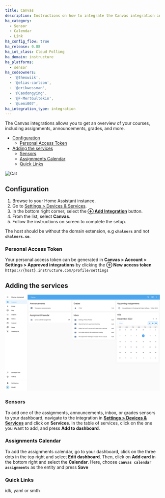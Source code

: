 ```yaml
---
title: Canvas
description: Instructions on how to integrate the Canvas integration into Home Assistant.
ha_category:
  - Sensor
  - Calendar
  - Link
ha_config_flow: true
ha_release: 0.88
ha_iot_class: Cloud Polling
ha_domain: instructure
ha_platforms:
  - sensor
ha_codeowners:
  - '@theowiik',
  - '@elias-carlson',
  - '@erikwessman',
  - '@Caodongying',
  - '@F-MertGultekin',
  - '@Lemi007',
ha_integration_type: integration
---
```


<!-- Some stuff to include :salute:

- What the integration is and why someone would use it
    - Screenshots and maybe quick overview of features
- Add instructions/explanation for:
    - Config flow
        - Canvas host + token
        - Rooms
    - Adding the cards to the dashboard
        - "Standard" sensors
        - Calendar
        - Quick links
            - yaml file (manually or in frontend)
-->

The Canvas integrations allows you to get an overview of your courses, including assignments, announcements, grades, and more.

- [Configuration](#configuration)
  - [Personal Access Token](#personal-access-token)
- [Adding the services](#adding-the-services)
  - [Sensors](#sensors)
  - [Assignments Calendar](#assignments-calendar)
  - [Quick Links](#quick-links)

<!-- Overview image -->
![Cat](http://placekitten.com/g/300/100)

## Configuration

1. Browse to your Home Assistant instance.
2. Go to [Settings > Devices & Services](https://my.home-assistant.io/redirect/integrations).
3. In the bottom right corner, select the [**⊕ Add Integration**](https://my.home-assistant.io/redirect/config_flow_start?domain=instructure) button.
4. From the list, select **Canvas**.
5. Follow the instructions on screen to complete the setup.

The host should be without the domain extension, e.g **`chalmers`** and not **`chalmers.se`**.

### Personal Access Token

Your personal access token can be generated in **Canvas > Account > Settings > Approved integrations** by clicking the **⊕ New access token** `https://{host}.instructure.com/profile/settings`

## Adding the services

![Screenshot of a Home Assistant dashboard with the Canvas integration.](dashboard.png)

### Sensors

To add one of the assignments, announcements, inbox, or grades sensors to your dashboard, navigate to the integration in [**Settings > Devices & Services**](https://my.home-assistant.io/redirect/integrations) and click on **Services**. In the table of services, click on the one you want to add, and press **Add to dashboard**.

### Assignments Calendar

To add the assignments calendar, go to your dashboard, click on the three dots in the top right and select **Edit dashboard**. Then, click on **Add card** in the bottom right and select the **Calendar**. Here, choose **`canvas calendar assignments`** as the entity and press **Save**

### Quick Links

idk, yaml or smth

<!-- image of a cat below -->
